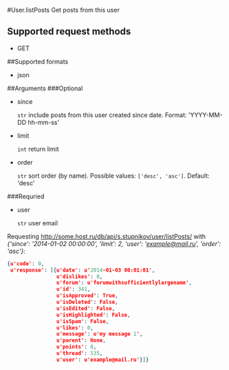 #User.listPosts
Get posts from this user

## Supported request methods 
* GET

##Supported formats
* json

##Arguments
###Optional
* since

   ```str``` include posts from this user created since date. Format: 'YYYY-MM-DD hh-mm-ss'
* limit

   ```int``` return limit
* order

   ```str``` sort order (by name). Possible values: ```['desc', 'asc']```. Default: 'desc'


###Requried
* user

   ```str``` user email


Requesting http://some.host.ru/db/api/s.stupnikov/user/listPosts/ with _{'since': '2014-01-02 00:00:00', 'limit': 2, 'user': 'example@mail.ru', 'order': 'asc'}_:
```json
{u'code': 0,
 u'response': [{u'date': u'2014-01-03 00:01:01',
                u'dislikes': 0,
                u'forum': u'forumwithsufficientlylargename',
                u'id': 341,
                u'isApproved': True,
                u'isDeleted': False,
                u'isEdited': False,
                u'isHighlighted': False,
                u'isSpam': False,
                u'likes': 0,
                u'message': u'my message 1',
                u'parent': None,
                u'points': 0,
                u'thread': 535,
                u'user': u'example@mail.ru'}]}
```
